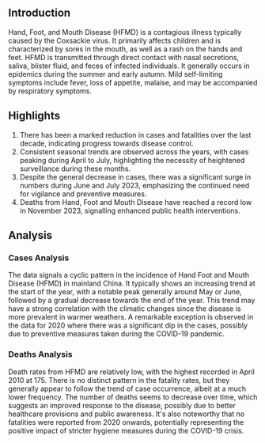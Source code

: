 ## Introduction

Hand, Foot, and Mouth Disease (HFMD) is a contagious illness typically caused by the Coxsackie virus. It primarily affects children and is characterized by sores in the mouth, as well as a rash on the hands and feet. HFMD is transmitted through direct contact with nasal secretions, saliva, blister fluid, and feces of infected individuals. It generally occurs in epidemics during the summer and early autumn. Mild self-limiting symptoms include fever, loss of appetite, malaise, and may be accompanied by respiratory symptoms.

## Highlights

1. There has been a marked reduction in cases and fatalities over the last decade, indicating progress towards disease control.<br/>
2. Consistent seasonal trends are observed across the years, with cases peaking during April to July, highlighting the necessity of heightened surveillance during these months.<br/>
3. Despite the general decrease in cases, there was a significant surge in numbers during June and July 2023, emphasizing the continued need for vigilance and preventive measures.<br/>
4. Deaths from Hand, Foot and Mouth Disease have reached a record low in November 2023, signalling enhanced public health interventions.<br/>
## Analysis

### Cases Analysis
The data signals a cyclic pattern in the incidence of Hand Foot and Mouth Disease (HFMD) in mainland China. It typically shows an increasing trend at the start of the year, with a notable peak generally around May or June, followed by a gradual decrease towards the end of the year. This trend may have a strong correlation with the climatic changes since the disease is more prevalent in warmer weathers. A remarkable exception is observed in the data for 2020 where there was a significant dip in the cases, possibly due to preventive measures taken during the COVID-19 pandemic.

### Deaths Analysis 
Death rates from HFMD are relatively low, with the highest recorded in April 2010 at 175. There is no distinct pattern in the fatality rates, but they generally appear to follow the trend of case occurrence, albeit at a much lower frequency. The number of deaths seems to decrease over time, which suggests an improved response to the disease, possibly due to better healthcare provisions and public awareness. It's also noteworthy that no fatalities were reported from 2020 onwards, potentially representing the positive impact of stricter hygiene measures during the COVID-19 crisis.
